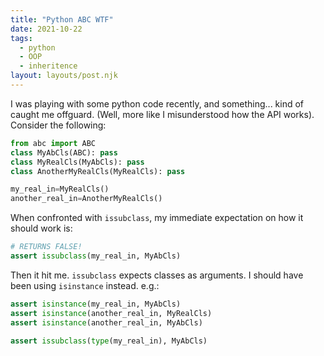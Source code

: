 ```yaml
---
title: "Python ABC WTF"
date: 2021-10-22
tags:
  - python
  - OOP
  - inheritence
layout: layouts/post.njk
---
```


I was playing with some python code recently, and something... kind of caught me offguard. (Well, more like I misunderstood how the API works). Consider the following:

```python
from abc import ABC
class MyAbCls(ABC): pass
class MyRealCls(MyAbCls): pass
class AnotherMyRealCls(MyRealCls): pass

my_real_in=MyRealCls()
another_real_in=AnotherMyRealCls()
```

When confronted with `issubclass`, my immediate expectation on how it should work is:

```python
# RETURNS FALSE!
assert issubclass(my_real_in, MyAbCls)
```

Then it hit me. `issubclass` expects classes as arguments. I should have been using `isinstance` instead. e.g.:

```python
assert isinstance(my_real_in, MyAbCls)
assert isinstance(another_real_in, MyRealCls)
assert isinstance(another_real_in, MyAbCls)

assert issubclass(type(my_real_in), MyAbCls)
```
